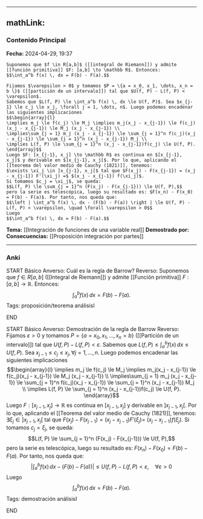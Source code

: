 
---
mathLink:
---
### Contenido Principal

**Fecha:** 2024-04-29, 19:37

```ad-theorem
Suponemos que $f \in R[a,b]$ ([[integral de Riemann]]) y admite [[función primitiva]] $F: [a,b] \to \mathbb R$. Entonces:
$$\int_a^b f(x) \, dx = F(b) - F(a).$$
```


```ad-proof
Fijamos $\varepsilon > 0$ y tomamos $P = \{a = x_0, x_1, \dots, x_n = b \}$ ([[partición de un intervalo]]) tal que $U(f, P) - L(f, P) < \varepsilon$.
Sabemos que $L(f, P) \le \int_a^b f(x) \, dx \le U(f, P)$. Sea $x_{j-1} \le c_j \le x_j, \forall j = 1, \dots, n$. Luego podemos encadenar las siguientes implicaciones
$$\begin{array}{l}
\implies m_j \le f(c_j) \le M_j \implies m_j(x_j - x_{j-1}) \le f(c_j)(x_j - x_{j-1}) \le M_j (x_j - x_{j-1}) \\
\implies\sum_{j = 1} m_j (x_j - x_{j-1}) \le \sum_{j = 1}^n f(c_j)(x_j - x_{j-1}) \le \sum_{j = 1}^n (x_j - x_{j-1}) M_j \\
\implies L(f, P) \le \sum_{j = 1}^n (x_j - x_{j-1})f(c_j) \le U(f, P).
\end{array}$$
Luego $F: [x_{j-1}, x_j] \to \mathbb R$ es continua en $[x_{j-1}, x_j]$ y derivable en $]x_{j-1}, x_j[$. Por lo que, aplicando el [[teorema del valor medio de Cauchy (1821)]], tenemos:
$\exists \xi_j \in ]x_{j-1}, x_j[$ tal que $F(x_j) - F(x_{j-1}) = (x_j - x_{j-1}) F'(\xi_j) =$ $(x_j - x_{j-1}) f(\xi_j)$.
Si tomamos $c_j = \xi_j$, se queda:
$$L(f, P) \le \sum_{j = 1}^n (F(x_j) - F(x_{j-1})) \le U(f, P),$$
pero la serie es telescópica, luego su resultado es: $F(x_n) - F(x_0) = F(b) - F(a)$. Por tanto, nos queda que:
$$\left | \int_a^b f(x) \, dx - (F(b) - F(a)) \right | \le U(f, P) - L(f, P) < \varepsilon, \quad \forall \varepsilon > 0$$
Luego
$$\int_a^b f(x) \, dx = F(b) - F(a).$$
```


**Tema:** [[Integración de funciones de una variable real]]
**Demostrado por:**
**Consecuencias:** [[Proposición integración por partes]]

---
### Anki

START
Básico
Anverso: Cuál es la regla de Barrow?
Reverso: Suponemos que $f \in R[a,b]$ ([[Integral de Riemann]]) y admite [[Función primitiva]] $F: [a,b] \to \mathbb R$. Entonces:
$$\int_a^b f(x) \, dx = F(b) - F(a).$$
Tags: proposición/teorema análisisI
<!--ID: 1714669443732-->
END

START
Básico
Anverso: Demostración de la regla de Barrow
Reverso: Fijamos $\varepsilon > 0$ y tomamos $P = \{a = x_0, x_1, \dots, x_n = b \}$ ([[Partición de un intervalo]]) tal que $U(f, P) - L(f, P) < \varepsilon$.
Sabemos que $L(f, P) \le \int_a^b f(x) \, dx \le U(f, P)$. Sea $x_{j-1} \le c_j \le x_j, \forall j = 1, \dots, n$. Luego podemos encadenar las siguientes implicaciones
$$\begin{array}{l}
\implies m_j \le f(c_j) \le M_j \implies m_j(x_j - x_{j-1}) \le f(c_j)(x_j - x_{j-1}) \le M_j (x_j - x_{j-1}) \\
\implies\sum_{j = 1} m_j (x_j - x_{j-1}) \le \sum_{j = 1}^n f(c_j)(x_j - x_{j-1}) \le \sum_{j = 1}^n (x_j - x_{j-1}) M_j \\
\implies L(f, P) \le \sum_{j = 1}^n (x_j - x_{j-1})f(c_j) \le U(f, P).
\end{array}$$
Luego $F: [x_{j-1}, x_j] \to \mathbb R$ es continua en $[x_{j-1}, x_j]$ y derivable en $]x_{j-1}, x_j[$. Por lo que, aplicando el [[Teorema del valor medio de Cauchy (1821)]], tenemos:
$\exists \xi_j \in ]x_{j-1}, x_j[$ tal que $F(x_j) - F(x_{j-1}) = (x_j - x_{j-1}) F'(\xi_j) =$ $(x_j - x_{j-1}) f(\xi_j)$.
Si tomamos $c_j = \xi_j$, se queda:
$$L(f, P) \le \sum_{j = 1}^n (F(x_j) - F(x_{j-1})) \le U(f, P),$$
pero la serie es telescópica, luego su resultado es: $F(x_n) - F(x_0) = F(b) - F(a)$. Por tanto, nos queda que:
$$\left | \int_a^b f(x) \, dx - (F(b) - F(a)) \right | \le U(f, P) - L(f, P) < \varepsilon, \quad \forall \varepsilon > 0$$
Luego
$$\int_a^b f(x) \, dx = F(b) - F(a).$$
Tags: demostración análisisI
<!--ID: 1714669443736-->
END